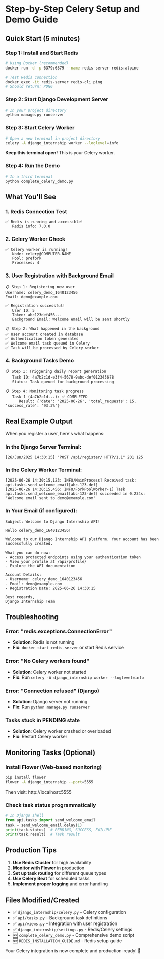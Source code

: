 # Step-by-Step Celery Setup and Demo Guide

## Quick Start (5 minutes)

### Step 1: Install and Start Redis

```bash
# Using Docker (recommended)
docker run -d -p 6379:6379 --name redis-server redis:alpine

# Test Redis connection
docker exec -it redis-server redis-cli ping
# Should return: PONG
```

### Step 2: Start Django Development Server

```bash
# In your project directory
python manage.py runserver
```

### Step 3: Start Celery Worker

```bash
# Open a new terminal in project directory
celery -A django_internship worker --loglevel=info
```

**Keep this terminal open!** This is your Celery worker.

### Step 4: Run the Demo

```bash
# In a third terminal
python complete_celery_demo.py
```

## What You'll See

### 1. Redis Connection Test

```
✅ Redis is running and accessible!
   Redis info: 7.0.0
```

### 2. Celery Worker Check

```
✅ Celery worker is running!
   Node: celery@COMPUTER-NAME
   Pool: prefork
   Processes: 4
```

### 3. User Registration with Background Email

```
📋 Step 1: Registering new user
Username: celery_demo_1640123456
Email: demo@example.com

✅ Registration successful!
   User ID: 5
   Token: abc123def456...
   Background Email: Welcome email will be sent shortly

📋 Step 2: What happened in the background
✅ User account created in database
✅ Authentication token generated
✅ Welcome email task queued in Celery
✅ Task will be processed by Celery worker
```

### 4. Background Tasks Demo

```
📋 Step 1: Triggering daily report generation
   Task ID: 4a7b2c1d-e3f4-5678-9abc-def012345678
   Status: Task queued for background processing

📋 Step 4: Monitoring task progress
   Task 1 (4a7b2c1d...): ✅ COMPLETED
      Result: {'date': '2025-06-26', 'total_requests': 15, 'success_rate': '93.3%'}
```

## Real Example Output

When you register a user, here's what happens:

### In the Django Server Terminal:

```
[26/Jun/2025 14:30:15] "POST /api/register/ HTTP/1.1" 201 125
```

### In the Celery Worker Terminal:

```
[2025-06-26 14:30:15,123: INFO/MainProcess] Received task: api.tasks.send_welcome_email[abc-123-def]
[2025-06-26 14:30:15,456: INFO/ForkPoolWorker-1] Task api.tasks.send_welcome_email[abc-123-def] succeeded in 0.234s: 'Welcome email sent to demo@example.com'
```

### In Your Email (if configured):

```
Subject: Welcome to Django Internship API!

Hello celery_demo_1640123456!

Welcome to our Django Internship API platform. Your account has been successfully created.

What you can do now:
- Access protected endpoints using your authentication token
- View your profile at /api/profile/
- Explore the API documentation

Account Details:
- Username: celery_demo_1640123456
- Email: demo@example.com
- Registration Date: 2025-06-26 14:30:15

Best regards,
Django Internship Team
```

## Troubleshooting

### Error: "redis.exceptions.ConnectionError"

- **Solution**: Redis is not running
- **Fix**: `docker start redis-server` or start Redis service

### Error: "No Celery workers found"

- **Solution**: Celery worker not started
- **Fix**: Run `celery -A django_internship worker --loglevel=info`

### Error: "Connection refused" (Django)

- **Solution**: Django server not running
- **Fix**: Run `python manage.py runserver`

### Tasks stuck in PENDING state

- **Solution**: Celery worker crashed or overloaded
- **Fix**: Restart Celery worker

## Monitoring Tasks (Optional)

### Install Flower (Web-based monitoring)

```bash
pip install flower
flower -A django_internship --port=5555
```

Then visit: http://localhost:5555

### Check task status programmatically

```python
# In Django shell
from api.tasks import send_welcome_email
task = send_welcome_email.delay(1)
print(task.status)  # PENDING, SUCCESS, FAILURE
print(task.result)  # Task result
```

## Production Tips

1. **Use Redis Cluster** for high availability
2. **Monitor with Flower** in production
3. **Set up task routing** for different queue types
4. **Use Celery Beat** for scheduled tasks
5. **Implement proper logging** and error handling

## Files Modified/Created

- ✅ `django_internship/celery.py` - Celery configuration
- ✅ `api/tasks.py` - Background task definitions
- ✅ `api/views.py` - Integration with user registration
- ✅ `django_internship/settings.py` - Redis/Celery settings
- 🆕 `complete_celery_demo.py` - Comprehensive demo script
- 🆕 `REDIS_INSTALLATION_GUIDE.md` - Redis setup guide

Your Celery integration is now complete and production-ready! 🚀
